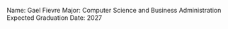 Name: Gael Fievre
Major: Computer Science and Business Administration
Expected Graduation Date: 2027
